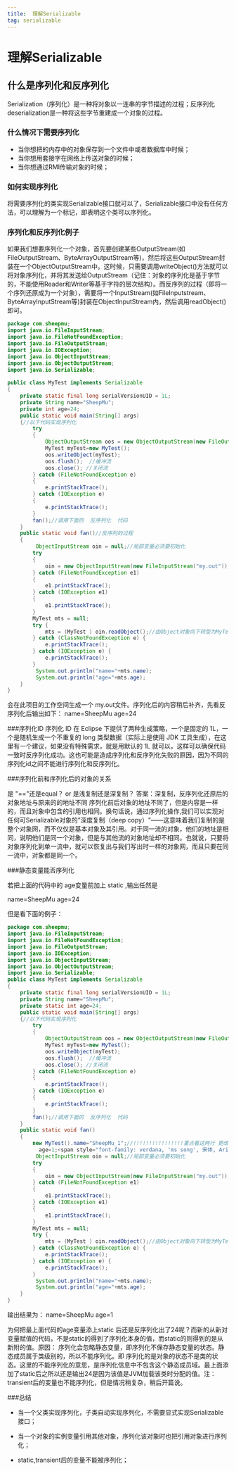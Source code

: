 ```yaml
---
title:  理解Serializable
tag: serializable
---
```

<!-- toc -->
#  理解Serializable

## 什么是序列化和反序列化
Serialization（序列化）是一种将对象以一连串的字节描述的过程；反序列化deserialization是一种将这些字节重建成一个对象的过程。

### 什么情况下需要序列化 
* 当你想把的内存中的对象保存到一个文件中或者数据库中时候；
* 当你想用套接字在网络上传送对象的时候；
* 当你想通过RMI传输对象的时候；

### 如何实现序列化
将需要序列化的类实现Serializable接口就可以了，Serializable接口中没有任何方法，可以理解为一个标记，即表明这个类可以序列化。

### 序列化和反序列化例子
如果我们想要序列化一个对象，首先要创建某些OutputStream(如FileOutputStream、ByteArrayOutputStream等)，然后将这些OutputStream封装在一个ObjectOutputStream中。这时候，只需要调用writeObject()方法就可以将对象序列化，并将其发送给OutputStream（记住：对象的序列化是基于字节的，不能使用Reader和Writer等基于字符的层次结构）。而反序列的过程（即将一个序列还原成为一个对象），需要将一个InputStream(如FileInputstream、ByteArrayInputStream等)封装在ObjectInputStream内，然后调用readObject()即可。

```java
package com.sheepmu;
import java.io.FileInputStream;
import java.io.FileNotFoundException;
import java.io.FileOutputStream;
import java.io.IOException;
import java.io.ObjectInputStream;
import java.io.ObjectOutputStream;
import java.io.Serializable;
 
public class MyTest implements Serializable
{
    private static final long serialVersionUID = 1L;
    private String name="SheepMu";
    private int age=24;
    public static void main(String[] args)
    {//以下代码实现序列化
        try
        {
            ObjectOutputStream oos = new ObjectOutputStream(new FileOutputStream("my.out"));//输出流保存的文件名为 my.out ；ObjectOutputStream能把Object输出成Byte流
            MyTest myTest=new MyTest();
            oos.writeObject(myTest); 
            oos.flush();  //缓冲流 
            oos.close(); //关闭流
        } catch (FileNotFoundException e) 
        {        
            e.printStackTrace();
        } catch (IOException e) 
        {
            e.printStackTrace();
        } 
        fan();//调用下面的  反序列化  代码
    }
    public static void fan()//反序列的过程
    {    
         ObjectInputStream oin = null;//局部变量必须要初始化
        try
        {
            oin = new ObjectInputStream(new FileInputStream("my.out"));
        } catch (FileNotFoundException e1)
        {        
            e1.printStackTrace();
        } catch (IOException e1)
        {
            e1.printStackTrace();
        }      
        MyTest mts = null;
        try {
            mts = (MyTest ) oin.readObject();//由Object对象向下转型为MyTest对象
        } catch (ClassNotFoundException e) {
            e.printStackTrace();
        } catch (IOException e) {
            e.printStackTrace();
        }     
         System.out.println("name="+mts.name);    
         System.out.println("age="+mts.age);    
    }
}
```

会在此项目的工作空间生成一个 my.out文件。序列化后的内容稍后补齐，先看反序列化后输出如下：
name=SheepMu
age=24

###序列化ID
序列化 ID 在 Eclipse 下提供了两种生成策略，一个是固定的 1L，一个是随机生成一个不重复的 long 类型数据（实际上是使用 JDK 工具生成），在这里有一个建议，如果没有特殊需求，就是用默认的 1L 就可以，这样可以确保代码一致时反序列化成功。这也可能是造成序列化和反序列化失败的原因，因为不同的序列化id之间不能进行序列化和反序列化。

###序列化前和序列化后的对象的关系

是 "=="还是equal？ or 是浅复制还是深复制？ 
答案：深复制，反序列化还原后的对象地址与原来的的地址不同
序列化前后对象的地址不同了，但是内容是一样的，而且对象中包含的引用也相同。换句话说，通过序列化操作,我们可以实现对任何可Serializable对象的”深度复制（deep copy）"——这意味着我们复制的是整个对象网，而不仅仅是基本对象及其引用。对于同一流的对象，他们的地址是相同，说明他们是同一个对象，但是与其他流的对象地址却不相同。也就说，只要将对象序列化到单一流中，就可以恢复出与我们写出时一样的对象网，而且只要在同一流中，对象都是同一个。

###静态变量能否序列化

若把上面的代码中的 age变量前加上 static ,输出任然是

name=SheepMu
age=24

但是看下面的例子：

```java
package com.sheepmu;
import java.io.FileInputStream;
import java.io.FileNotFoundException;
import java.io.FileOutputStream;
import java.io.IOException;
import java.io.ObjectInputStream;
import java.io.ObjectOutputStream;
import java.io.Serializable;
public class MyTest implements Serializable
{
    private static final long serialVersionUID = 1L;
    private String name="SheepMu";
    private static int age=24;
    public static void main(String[] args)
    {//以下代码实现序列化
        try
        {
            ObjectOutputStream oos = new ObjectOutputStream(new FileOutputStream("my.out"));//输出流保存的文件名为 my.out ；ObjectOutputStream能把Object输出成Byte流
            MyTest myTest=new MyTest();
            oos.writeObject(myTest); 
            oos.flush();  //缓冲流 
            oos.close(); //关闭流
        } catch (FileNotFoundException e) 
        {        
            e.printStackTrace();
        } catch (IOException e) 
        {
            e.printStackTrace();
        } 
        fan();//调用下面的  反序列化  代码
    }
    public static void fan()
    {
        new MyTest().name="SheepMu_1";//!!!!!!!!!!!!!!!!重点看这两行 更改部分
          age=1;<span style="font-family: verdana, 'ms song', 宋体, Arial, 微软雅黑, Helvetica, sans-serif; ">//!!!!!!!!!!!!!!!!!!!重点看这两行 更改部分</span>
         ObjectInputStream oin = null;//局部变量必须要初始化
        try
        {
            oin = new ObjectInputStream(new FileInputStream("my.out"));
        } catch (FileNotFoundException e1)
        {        
            e1.printStackTrace();
        } catch (IOException e1)
        {
            e1.printStackTrace();
        }      
        MyTest mts = null;
        try {
            mts = (MyTest ) oin.readObject();//由Object对象向下转型为MyTest对象
        } catch (ClassNotFoundException e) {
            e.printStackTrace();
        } catch (IOException e) {
            e.printStackTrace();
        }     
         System.out.println("name="+mts.name);    
         System.out.println("age="+mts.age);    
    }
}
```

输出结果为：
name=SheepMu
age=1

为何把最上面代码的age变量添上static 后还是反序列化出了24呢？而新的从新对变量赋值的代码，不是static的得到了序列化本身的值，而static的则得到的是从新附的值。原因： 序列化会忽略静态变量，即序列化不保存静态变量的状态。静态成员属于类级别的，所以不能序列化。即 序列化的是对象的状态不是类的状态。这里的不能序列化的意思，是序列化信息中不包含这个静态成员域。最上面添加了static后之所以还是输出24是因为该值是JVM加载该类时分配的值。注：transient后的变量也不能序列化，但是情况稍复杂，稍后开篇说。

###总结
* 当一个父类实现序列化，子类自动实现序列化，不需要显式实现Serializable接口；

* 当一个对象的实例变量引用其他对象，序列化该对象时也把引用对象进行序列化；

* static,transient后的变量不能被序列化；



